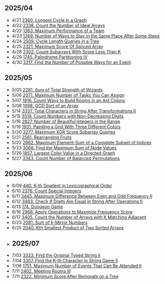 ## 2025/04
- 4/21 [2360. Longest Cycle in a Graph](Graph/2360_LongestCycleinaGraph.cs)
- 4/22 [2338. Count the Number of Ideal Arrays](Math/2338_CounttheNumberofIdealArrays.cs)
- 4/22 [1383. Maximum Performance of a Team](Heap/1383_MaximumPerformanceofaTeam.cs)
- 4/23 [1269. Number of Ways to Stay in the Same Place After Some Steps](DynamicProgram/1269NumWays.cs)
- 4/24 [2509. Cycle Length Queries in a Tree](Graph/2509CycleLengthQueriesinaTree.cs)
- 4/25 [2321. Maximum Score Of Spliced Array](DynamicProgram/2321_MaximumScoreOfSplicedArray.cs)
- 4/28 [2302. Count Subarrays With Score Less Than K](Sliding_Window/2302_CountSubarraysWithScoreLessThanK.cs)
- 4/29 [1745. Palindrome Partitioning IV](DynamicProgram/1745_PalindromePartitioningIV.cs)
- 4/30 [3317. Find the Number of Possible Ways for an Event](Math/3317_FindtheNumberofPossibleWaysforanEvent.cs)
## 2025/05
- 5/05 [2281. Sum of Total Strength of Wizards](PrefixSum/2281_SumofTotalStrengthofWizards.cs)
- 5/06 [2071. Maximum Number of Tasks You Can Assign](BinarySearch/2071_MaximumNumberofTasksYouCanAssign.cs)
- 5/07 [1916. Count Ways to Build Rooms in an Ant Colony](DynamicProgram/1916_CountWaystoBuildRoomsinanAntColony.cs)
- 5/08 [1998. GCD Sort of an Array](UnionFind/1998_GCDSortofanArray.cs)
- 5/14 [3337. Total Characters in String After Transformations II](Math/3337_TotalCharactersinStringAfterTransformationsII.cs)
- 5/15 [3519. Count Numbers with Non-Decreasing Digits](DIgitDP/3519_CountNumberswithNon-DecreasingDigits.cs)
- 5/16 [2827. Number of Beautiful Integers in the Range](DIgitDP/2827_NumberofBeautifulIntegersintheRange.cs)
- 5/19 [1931. Painting a Grid With Three Different Colors](BitMaskDP/1931_PaintingaGridWithThreeDifferentColors.cs)
- 5/20 [3277. Maximum XOR Score Subarray Queries](DynamicProgram/3277_MaximumXORScoreSubarrayQueries.cs)
- 5/21 [2561. Rearranging Fruits](Greedy/2561_RearrangingFruits.cs)
- 5/22 [2862. Maximum Element-Sum of a Complete Subset of Indices](Math/2862_MaximumElementSumofaCompleteSubsetofIndices.cs)
- 5/23 [3068. Find the Maximum Sum of Node Values](Math/3068_FindtheMaximumSumofNodeValues.cs)
- 5/26 [1857. Largest Color Value in a Directed Graph](TopologicalSorting/1857_LargestColorValueinaDirectedGraph.cs)
- 5/27 [3343. Count Number of Balanced Permutations](DynamicProgram/3343_CountNumberofBalancedPermutations.cs)
## 2025/06
- 6/09 [440. K-th Smallest in Lexicographical Order](Trie/440_KthSmallestinLexicographicalOrder.cs)
- 6/10 [2376. Count Special Integers](DIgitDP/2376_CountSpecialIntegers.cs)
- 6/11 [3445. Maximum Difference Between Even and Odd Frequency II](Sliding_Window/3445_MaximumDifferenceBetweenEvenandOddFrequencyII.cs)
- 6/12 [3463. Check If Digits Are Equal in String After Operations II](Math/3463_CheckIfDigitsAreEqualinStringAfterOperationsII.cs)
- 6/13 [174. Dungeon Game](DynamicProgram/174_DungeonGame.cs)
- 6/16 [2968. Apply Operations to Maximize Frequency Score](BinarySearch/2968_ApplyOperationstoMaximizeFrequencyScore.cs)
- 6/17 [3405. Count the Number of Arrays with K Matching Adjacent](Math/3405_CounttheNumberofArrayswithKMatchingAdjacentElements.cs)
- 6/23 [2081. Sum of k-Mirror Numbers](Math/2081_SumofkMirrorNumbers.cs)
- 6/25 [2040. Kth Smallest Product of Two Sorted Arrays](BinarySearch/2040_KthSmallestProductofTwoSortedArrays.cs)
- ## 2025/07
- 7/03 [3333. Find the Original Typed String II](DynamicProgram/3333_FindtheOriginalTypedStringII.cs)
- 7/04 [3307. Find the K-th Character in String Game II](BitManipulation/3307_FindtheKthCharacterinStringGameII.cs)
- 7/08 [1751. Maximum Number of Events That Can Be Attended II](DynamicProgram/1751_MaximumNumberofEventsThatCanBeAttendedII.cs)
- 7/11 [2402. Meeting Rooms III](Array/2402_MeetingRoomsIII.cs)
- 7/11 [2322. Minimum Score After Removals on a Tree](Tree/2322_MinimumScoreAfterRemovalsonaTree.cs)
